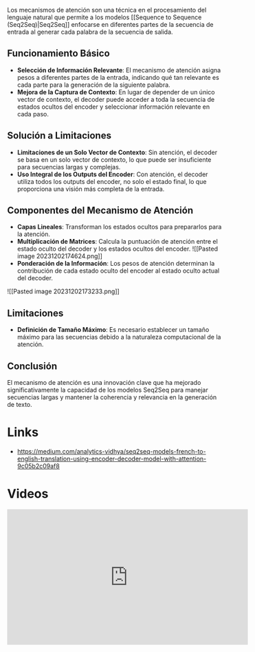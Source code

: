 
Los mecanismos de atención son una técnica en el procesamiento del lenguaje natural que permite a los modelos [[Sequence to Sequence (Seq2Seq)|Seq2Seq]] enfocarse en diferentes partes de la secuencia de entrada al generar cada palabra de la secuencia de salida.

## Funcionamiento Básico
- **Selección de Información Relevante**: El mecanismo de atención asigna pesos a diferentes partes de la entrada, indicando qué tan relevante es cada parte para la generación de la siguiente palabra.
- **Mejora de la Captura de Contexto**: En lugar de depender de un único vector de contexto, el decoder puede acceder a toda la secuencia de estados ocultos del encoder y seleccionar información relevante en cada paso.

## Solución a Limitaciones
- **Limitaciones de un Solo Vector de Contexto**: Sin atención, el decoder se basa en un solo vector de contexto, lo que puede ser insuficiente para secuencias largas y complejas.
- **Uso Integral de los Outputs del Encoder**: Con atención, el decoder utiliza todos los outputs del encoder, no solo el estado final, lo que proporciona una visión más completa de la entrada.

## Componentes del Mecanismo de Atención
- **Capas Lineales**: Transforman los estados ocultos para prepararlos para la atención.
- **Multiplicación de Matrices**: Calcula la puntuación de atención entre el estado oculto del decoder y los estados ocultos del encoder.
  ![[Pasted image 20231202174624.png]]
- **Ponderación de la Información**: Los pesos de atención determinan la contribución de cada estado oculto del encoder al estado oculto actual del decoder.

![[Pasted image 20231202173233.png]]

## Limitaciones
- **Definición de Tamaño Máximo**: Es necesario establecer un tamaño máximo para las secuencias debido a la naturaleza computacional de la atención.

## Conclusión
El mecanismo de atención es una innovación clave que ha mejorado significativamente la capacidad de los modelos Seq2Seq para manejar secuencias largas y mantener la coherencia y relevancia en la generación de texto.

# Links

- https://medium.com/analytics-vidhya/seq2seq-models-french-to-english-translation-using-encoder-decoder-model-with-attention-9c05b2c09af8

# Videos

<iframe width="560" height="315" src="https://www.youtube.com/embed/fjJOgb-E41w?si=PZpwtxj5s6z3v0VX" title="YouTube video player" frameborder="0" allow="accelerometer; autoplay; clipboard-write; encrypted-media; gyroscope; picture-in-picture; web-share" allowfullscreen></iframe>
